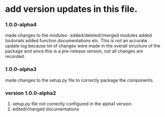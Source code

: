 # add version updates in this file.

### 1.0.0-alpha4
made changes to the modules- added/deleted//merged modules
added toutorials
added function documentations etc.
This is not an accurate update log because lot of changes were made in the overall structure of the package and since this is a pre-release version, not all changes are recorded.

### 1.0.0-alpha3
made changes to the setup.py file to correctly package the components.

### version 1.0.0-alpha2
1. setup.py file not correctly configured in the alpha1 version.
2. edited/changed documentations